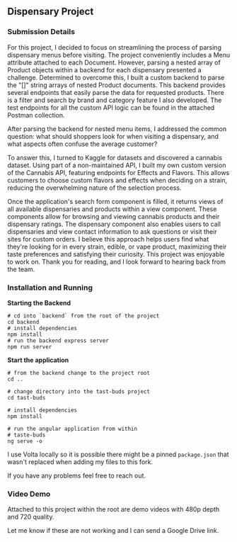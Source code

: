 ## Dispensary Project

### Submission Details

For this project, I decided to focus on streamlining the process of parsing dispensary menus before visiting. The project conveniently includes a Menu attribute attached to each Document. However, parsing a nested array of Product objects within a backend for each dispensary presented a challenge.
Determined to overcome this, I built a custom backend to parse the "[]" string arrays of nested Product documents. This backend provides several endpoints that easily parse the data for requested products. There is a filter and search by brand and category feature I also developed. The test endpoints for all the custom API logic can be found in the attached Postman collection.

After parsing the backend for nested menu items, I addressed the common question: what should shoppers look for when visiting a dispensary, and what aspects often confuse the average customer?

To answer this, I turned to Kaggle for datasets and discovered a cannabis dataset. Using part of a non-maintained API, I built my own custom version of the Cannabis API, featuring endpoints for Effects and Flavors. This allows customers to choose custom flavors and effects when deciding on a strain, reducing the overwhelming nature of the selection process.

Once the application's search form component is filled, it returns views of all available dispensaries and products within a view component. These components allow for browsing and viewing cannabis products and their dispensary ratings. The dispensary component also enables users to call dispensaries and view contact information to ask questions or visit their sites for custom orders.
I believe this approach helps users find what they're looking for in every strain, edible, or vape product, maximizing their taste preferences and satisfying their curiosity.
This project was enjoyable to work on. Thank you for reading, and I look forward to hearing back from the team.

### Installation and Running

**Starting the Backend**

```shell
# cd into `backend` from the root of the project
cd backend
# install dependencies
npm install
# run the backend express server
npm run server
```

**Start the application**

```shell
# from the backend change to the project root
cd ..

# change directory into the tast-buds project
cd tast-buds

# install dependencies
npm install

# run the angular application from within
# taste-buds
ng serve -o
```

I use Volta locally so it is possible there might be a pinned `package.json` that wasn't replaced when adding my files to this fork.

If you have any problems feel free to reach out.

### Video Demo

Attached to this project within the root are demo videos with 480p depth and 720 quality.

Let me know if these are not working and I can send a Google Drive link.

